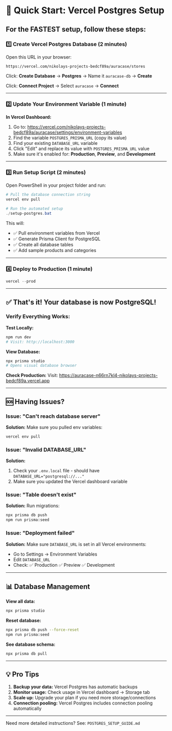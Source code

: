 # 🚀 Quick Start: Vercel Postgres Setup

## For the FASTEST setup, follow these steps:

### 1️⃣ Create Vercel Postgres Database (2 minutes)

Open this URL in your browser:
```
https://vercel.com/nikolays-projects-bedcf89a/auracase/stores
```

Click: **Create Database** → **Postgres** → Name it `auracase-db` → **Create**

Click: **Connect Project** → Select `auracase` → **Connect**

---

### 2️⃣ Update Your Environment Variable (1 minute)

**In Vercel Dashboard:**
1. Go to: https://vercel.com/nikolays-projects-bedcf89a/auracase/settings/environment-variables
2. Find the variable `POSTGRES_PRISMA_URL` (copy its value)
3. Find your existing `DATABASE_URL` variable
4. Click "Edit" and replace its value with `POSTGRES_PRISMA_URL` value
5. Make sure it's enabled for: **Production**, **Preview**, and **Development**

---

### 3️⃣ Run Setup Script (2 minutes)

Open PowerShell in your project folder and run:

```powershell
# Pull the database connection string
vercel env pull

# Run the automated setup
./setup-postgres.bat
```

This will:
- ✅ Pull environment variables from Vercel
- ✅ Generate Prisma Client for PostgreSQL
- ✅ Create all database tables
- ✅ Add sample products and categories

---

### 4️⃣ Deploy to Production (1 minute)

```powershell
vercel --prod
```

---

## ✅ That's it! Your database is now PostgreSQL!

### Verify Everything Works:

**Test Locally:**
```bash
npm run dev
# Visit: http://localhost:3000
```

**View Database:**
```bash
npx prisma studio
# Opens visual database browser
```

**Check Production:**
Visit: https://auracase-n66rn7kl4-nikolays-projects-bedcf89a.vercel.app

---

## 🆘 Having Issues?

### Issue: "Can't reach database server"
**Solution:** Make sure you pulled env variables:
```bash
vercel env pull
```

### Issue: "Invalid DATABASE_URL"
**Solution:** 
1. Check your `.env.local` file - should have `DATABASE_URL="postgresql://..."`
2. Make sure you updated the Vercel dashboard variable

### Issue: "Table doesn't exist"
**Solution:** Run migrations:
```bash
npx prisma db push
npm run prisma:seed
```

### Issue: "Deployment failed"
**Solution:** Make sure `DATABASE_URL` is set in all Vercel environments:
- Go to Settings → Environment Variables
- Edit `DATABASE_URL` 
- Check: ✅ Production ✅ Preview ✅ Development

---

## 📊 Database Management

**View all data:**
```bash
npx prisma studio
```

**Reset database:**
```bash
npx prisma db push --force-reset
npm run prisma:seed
```

**See database schema:**
```bash
npx prisma db pull
```

---

## 💡 Pro Tips

1. **Backup your data:** Vercel Postgres has automatic backups
2. **Monitor usage:** Check usage in Vercel dashboard → Storage tab
3. **Scale up:** Upgrade your plan if you need more storage/connections
4. **Connection pooling:** Vercel Postgres includes connection pooling automatically

---

Need more detailed instructions? See: `POSTGRES_SETUP_GUIDE.md`
